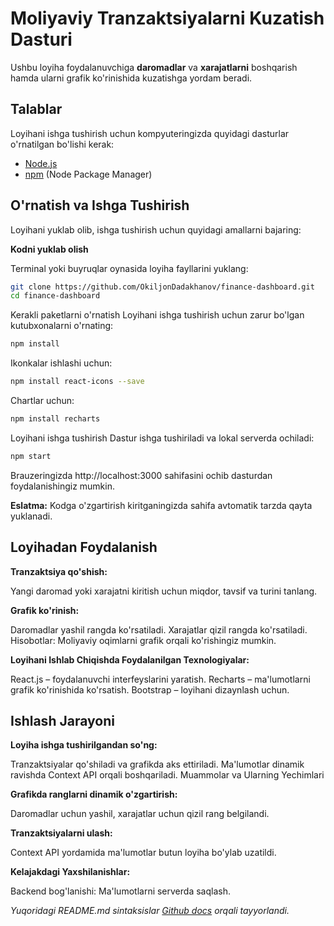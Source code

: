 # Moliyaviy Tranzaktsiyalarni Kuzatish Dasturi

Ushbu loyiha foydalanuvchiga **daromadlar** va **xarajatlarni** boshqarish hamda ularni grafik ko'rinishida kuzatishga yordam beradi.

## Talablar

Loyihani ishga tushirish uchun kompyuteringizda quyidagi dasturlar o'rnatilgan bo'lishi kerak:

- [Node.js](https://nodejs.org/)
- [npm](https://www.npmjs.com/) (Node Package Manager)

## O'rnatish va Ishga Tushirish

Loyihani yuklab olib, ishga tushirish uchun quyidagi amallarni bajaring:

**Kodni yuklab olish**

Terminal yoki buyruqlar oynasida loyiha fayllarini yuklang:

```bash
git clone https://github.com/OkiljonDadakhanov/finance-dashboard.git
cd finance-dashboard
```

Kerakli paketlarni o'rnatish
Loyihani ishga tushirish uchun zarur bo'lgan kutubxonalarni o'rnating:

```bash
npm install
```

Ikonkalar ishlashi uchun:

```bash
npm install react-icons --save
```

Chartlar uchun:

```bash
npm install recharts
```

Loyihani ishga tushirish
Dastur ishga tushiriladi va lokal serverda ochiladi:

```bash
npm start
```

Brauzeringizda http://localhost:3000 sahifasini ochib dasturdan foydalanishingiz mumkin.

**Eslatma:** Kodga o'zgartirish kiritganingizda sahifa avtomatik tarzda qayta yuklanadi.

## Loyihadan Foydalanish

**Tranzaktsiya qo'shish:**

Yangi daromad yoki xarajatni kiritish uchun miqdor, tavsif va turini tanlang.

**Grafik ko'rinish:**

Daromadlar yashil rangda ko'rsatiladi.
Xarajatlar qizil rangda ko'rsatiladi.
Hisobotlar: Moliyaviy oqimlarni grafik orqali ko'rishingiz mumkin.

**Loyihani Ishlab Chiqishda Foydalanilgan Texnologiyalar:**

React.js – foydalanuvchi interfeyslarini yaratish.
Recharts – ma'lumotlarni grafik ko'rinishida ko'rsatish.
Bootstrap – loyihani dizaynlash uchun.

## Ishlash Jarayoni

**Loyiha ishga tushirilgandan so'ng:**

Tranzaktsiyalar qo'shiladi va grafikda aks ettiriladi.
Ma'lumotlar dinamik ravishda Context API orqali boshqariladi.
Muammolar va Ularning Yechimlari

**Grafikda ranglarni dinamik o'zgartirish:**

Daromadlar uchun yashil, xarajatlar uchun qizil rang belgilandi.

**Tranzaktsiyalarni ulash:**

Context API yordamida ma'lumotlar butun loyiha bo'ylab uzatildi.

**Kelajakdagi Yaxshilanishlar:**

Backend bog'lanishi: Ma'lumotlarni serverda saqlash.

_Yuqoridagi README.md sintaksislar [Github docs](#https://docs.github.com/en/get-started/writing-on-github/getting-started-with-writing-and-formatting-on-github/basic-writing-and-formatting-syntax) orqali tayyorlandi._
